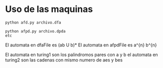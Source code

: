 # Uso de las maquinas
```
python afd.py archivo.dfa

python afpd.py archivo.dpda
etc
```

El automata en dfaFile es (ab U b)*
El automata en afpdFile es a^{n} b^{n}

El automata en turing1 son los palindromos pares con a y b el automata en turing2 son las cadenas con mismo numero de aes y bes
